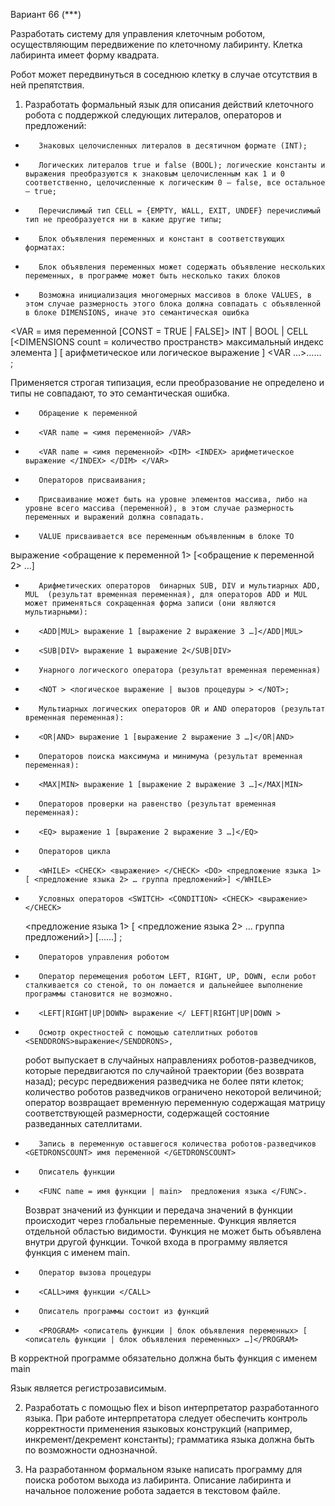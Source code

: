 Вариант 66 (***)
 

Разработать систему для управления клеточным роботом, осуществляющим передвижение по клеточному лабиринту. Клетка лабиринта имеет форму квадрата.

Робот может передвинуться в соседнюю клетку в случае отсутствия в ней препятствия.

  1. Разработать формальный язык для описания действий клеточного робота с поддержкой следующих литералов, операторов и предложений:

-        Знаковых целочисленных литералов в десятичном формате (INT);

-        Логических литералов true и false (BOOL); логические константы и выражения преобразуются к знаковым целочисленным как 1 и 0 соответственно, целочисленные к логическим 0 – false, все остальное – true;

-        Перечислимый тип CELL = {EMPTY, WALL, EXIT, UNDEF} перечислимый тип не преобразуется ни в какие другие типы;

-        Блок объявления переменных и констант в соответствующих форматах:

-        Блок объявления переменных может содержать объявление нескольких переменных, в программе может быть несколько таких блоков

-        Возможна инициализация многомерных массивов в блоке VALUES, в этом случае размерность этого блока должна совпадать с объявленной в блоке DIMENSIONS, иначе это семантическая ошибка

 

<VARDECLARATION> <VAR = имя переменной [CONST = TRUE | FALSE]> <TYPE> INT | BOOL | CELL </TYPE> 
[<DIMENSIONS count = количество пространств> <DIMENSION> максимальный индекс элемента </DIMENSION> </DIMENSIONS>] 
[<VALUES> <VALUE> арифметическое или логическое выражение </VALUE> </VALUE>]
</VAR> <VAR …>…</VAR>… </VARDECLARATION>;

 

Применяется строгая типизация, если преобразование не определено и типы не совпадают, то это семантическая ошибка.

 

-        Обращение к переменной

-        <VAR name = <имя переменной> /VAR>

-        <VAR name = <имя переменной> <DIM> <INDEX> арифметическое выражение </INDEX> </DIM> </VAR>

-        Операторов присваивания;

-        Присваивание может быть на уровне элементов массива, либо на уровне всего массива (переменной), в этом случае размерность переменных и выражений должна совпадать.

-        VALUE присваивается все переменным объявленным в блоке TO

<ASSIGN> <VALUE> выражение </VALUE> <TO> <обращение к переменной 1> [<обращение к переменной 2> …]</TO> </ASSIGN>

 

-        Арифметических операторов  бинарных SUB, DIV и мультиарных ADD, MUL  (результат временная переменная), для операторов ADD и MUL может применяться сокращенная форма записи (они являются мультиарными):

-        <ADD|MUL> выражение 1 [выражение 2 выражение 3 …]</ADD|MUL>

-        <SUB|DIV> выражение 1 выражение 2</SUB|DIV>

-        Унарного логического оператора (результат временная переменная)

-        <NOT > <логическое выражение | вызов процедуры > </NOT>;

-        Мультиарных логических операторов OR и AND операторов (результат временная переменная):

-        <OR|AND> выражение 1 [выражение 2 выражение 3 …]</OR|AND>

-        Операторов поиска максимума и минимума (результат временная переменная):

-        <MAX|MIN> выражение 1 [выражение 2 выражение 3 …]</MAX|MIN>

-        Операторов проверки на равенство (результат временная переменная):

-        <EQ> выражение 1 [выражение 2 выражение 3 …]</EQ>

 

 

-        Операторов цикла 

-        <WHILE> <CHECK> <выражение> </CHECK> <DO> <предложение языка 1> [ <предложение языка 2> … группа предложений>] </WHILE>

-        Условных операторов <SWITCH> <CONDITION> <CHECK> <выражение> </CHECK> 
	 <DO> <предложение языка 1> [ <предложение языка 2> … группа предложений>]</DO>
	 </CONDITION> [<CONDITION>…</CONDITION>…] </SWITCH>;

-        Операторов управления роботом

-        Оператор перемещения роботом LEFT, RIGHT, UP, DOWN, если робот сталкивается со стеной, то он ломается и дальнейшее выполнение программы становится не возможно.

-        <LEFT|RIGHT|UP|DOWN> выражение </ LEFT|RIGHT|UP|DOWN >

-        Осмотр окрестностей с помощью сателлитных роботов <SENDDRONS>выражение</SENDDRONS>, 
	 робот выпускает в случайных направлениях роботов-разведчиков, которые передвигаются по случайной траектории (без возврата назад); 
	 ресурс передвижения разведчика не более пяти клеток; количество роботов разведчиков ограничено некоторой величиной; 
	 оператор возвращает временную переменную содержащая матрицу соответствующей размерности, содержащей состояние разведанных  сателлитами.

-        Запись в переменную оставшегося количества роботов-разведчиков <GETDRONSCOUNT> имя переменной </GETDRONSCOUNT>

-        Описатель функции

-        <FUNC name = имя функции | main>  предложения языка </FUNC>. 
	 Возврат значений из функции и передача значений в функции происходит через глобальные переменные. 
	 Функция является отдельной областью видимости. Функция не может быть объявлена внутри другой функции. 
	 Точкой входа в программу является функция с именем main.

-        Оператор вызова процедуры

-        <CALL>имя функции </CALL>

-        Описатель программы состоит из функций

-        <PROGRAM> <описатель функции | блок объявления переменных> [ <описатель функции | блок объявления переменных> …]</PROGRAM>

В корректной программе обязательно должна быть функция с именем main

 

Язык является регистрозависимым.

 

2. Разработать с помощью flex и bison интерпретатор разработанного языка. 
При работе интерпретатора следует обеспечить контроль корректности применения языковых конструкций (например, инкремент/декремент константы); 
грамматика языка должна быть по возможности однозначной.

 

3. На разработанном формальном языке написать программу для поиска роботом выхода из лабиринта. 
Описание лабиринта и начальное положение робота задается в текстовом файле.